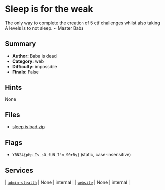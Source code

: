 # Sleep is for the weak
The only way to complete the creation of 5 ctf challenges whilst also taking A levels is to not sleep.
~ Master Baba

## Summary
- **Author:** Baba is dead
- **Category:** web
- **Difficulty:** impossible
- **Finals:** False

## Hints
None

## Files
- [sleep is bad.zip](<dist/sleep is bad.zip>)

## Flags
- `YBN24{pHp_Is_sO_fUN_I'm_S0rRy}` (static, case-insensitive)

## Services
| [`admin-stealth`](<service/admin-stealth>) | None | internal |
| [`website`](<service/Website>) | None | internal |
